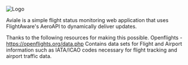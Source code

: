 ![Logo](static/images/Aviale_PNG_File_-01.png)

Aviale is a simple flight status monitoring web application that uses FlightAware's AeroAPI to dynamically deliver updates.

Thanks to the following resources for making this possible.
Openflights - https://openflights.org/data.php
Contains data sets for Flight and Airport information such as IATA/ICAO codes necessary for flight tracking and airport traffic data.
